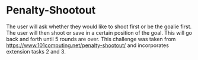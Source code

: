 # Penalty-Shootout
The user will ask whether they would like to shoot first or be the goalie first. The user will then shoot or save in a certain position of the goal. This will go back and forth until 5 rounds are over. This challenge was taken from https://www.101computing.net/penalty-shootout/ and incorporates extension tasks 2 and 3.
